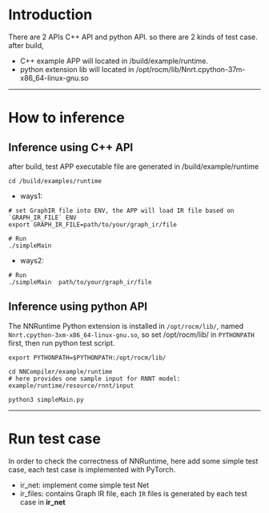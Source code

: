 # Introduction

There are 2 APIs C++ API and python API. so there are 2 kinds of test case.
after build, 
* C++ example APP will located in /build/example/runtime.
* python extension lib will located in /opt/rocm/lib/Nnrt.cpython-37m-x86_64-linux-gnu.so

---

# How to inference

## Inference using C++ API

after build, test APP executable file are generated in /build/example/runtime

`cd /build/examples/runtime`

* ways1:

```
# set GraphIR file into ENV, the APP will load IR file based on `GRAPH_IR_FILE` ENV
export GRAPH_IR_FILE=path/to/your/graph_ir/file

# Run
./simpleMain
```

* ways2:
```
# Run
./simpleMain  path/to/your/graph_ir/file
```


## Inference using python API

The NNRuntime Python extension is installed in `/opt/rocm/lib/`, named `Nnrt.cpython-3xm-x86_64-linux-gnu.so`, so set /opt/rocm/lib/ in `PYTHONPATH` first, then run python test script.

```
export PYTHONPATH=$PYTHONPATH:/opt/rocm/lib/

cd NNCompiler/example/runtime
# here provides one sample input for RNNT model: example/runtime/resource/rnnt/input

python3 simpleMain.py

```

---

# Run test case

In order to check the correctness of NNRuntime, here add some simple test case, each test case is implemented with PyTorch.

- ir_net: implement come simple test Net
- ir_files: contains Graph IR file, each `IR` files is generated by each test case in **ir_net**



